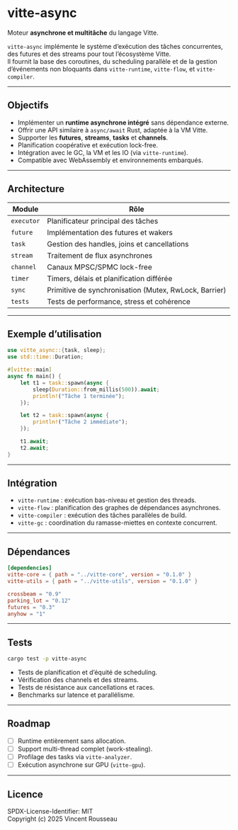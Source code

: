 # vitte-async

Moteur **asynchrone et multitâche** du langage Vitte.

`vitte-async` implémente le système d’exécution des tâches concurrentes, des futures et des streams pour tout l’écosystème Vitte.  
Il fournit la base des coroutines, du scheduling parallèle et de la gestion d’événements non bloquants dans `vitte-runtime`, `vitte-flow`, et `vitte-compiler`.

---

## Objectifs

- Implémenter un **runtime asynchrone intégré** sans dépendance externe.  
- Offrir une API similaire à `async/await` Rust, adaptée à la VM Vitte.  
- Supporter les **futures**, **streams**, **tasks** et **channels**.  
- Planification coopérative et exécution lock-free.  
- Intégration avec le GC, la VM et les IO (via `vitte-runtime`).  
- Compatible avec WebAssembly et environnements embarqués.

---

## Architecture

| Module        | Rôle |
|----------------|------|
| `executor`     | Planificateur principal des tâches |
| `future`       | Implémentation des futures et wakers |
| `task`         | Gestion des handles, joins et cancellations |
| `stream`       | Traitement de flux asynchrones |
| `channel`      | Canaux MPSC/SPMC lock-free |
| `timer`        | Timers, délais et planification différée |
| `sync`         | Primitive de synchronisation (Mutex, RwLock, Barrier) |
| `tests`        | Tests de performance, stress et cohérence |

---

## Exemple d’utilisation

```rust
use vitte_async::{task, sleep};
use std::time::Duration;

#[vitte::main]
async fn main() {
    let t1 = task::spawn(async {
        sleep(Duration::from_millis(500)).await;
        println!("Tâche 1 terminée");
    });

    let t2 = task::spawn(async {
        println!("Tâche 2 immédiate");
    });

    t1.await;
    t2.await;
}
```

---

## Intégration

- `vitte-runtime` : exécution bas-niveau et gestion des threads.
- `vitte-flow` : planification des graphes de dépendances asynchrones.
- `vitte-compiler` : exécution des tâches parallèles de build.
- `vitte-gc` : coordination du ramasse-miettes en contexte concurrent.

---

## Dépendances

```toml
[dependencies]
vitte-core = { path = "../vitte-core", version = "0.1.0" }
vitte-utils = { path = "../vitte-utils", version = "0.1.0" }

crossbeam = "0.9"
parking_lot = "0.12"
futures = "0.3"
anyhow = "1"
```

---

## Tests

```bash
cargo test -p vitte-async
```

- Tests de planification et d’équité de scheduling.  
- Vérification des channels et des streams.  
- Tests de résistance aux cancellations et races.  
- Benchmarks sur latence et parallélisme.

---

## Roadmap

- [ ] Runtime entièrement sans allocation.  
- [ ] Support multi-thread complet (work-stealing).  
- [ ] Profilage des tasks via `vitte-analyzer`.  
- [ ] Exécution asynchrone sur GPU (`vitte-gpu`).  

---

## Licence

SPDX-License-Identifier: MIT  
Copyright (c) 2025 Vincent Rousseau

